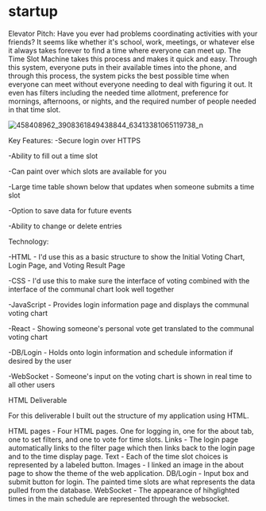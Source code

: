 # startup

Elevator Pitch:
Have you ever had problems coordinating activities with your friends? It seems like whether it's school, work, meetings, or whatever else it always takes forever to find a time where everyone can meet up. The Time Slot Machine takes this process and makes it quick and easy. Through this system, everyone puts in their available times into the phone, and through this process, the system picks the best possible time when everyone can meet without everyone needing to deal with figuring it out. It even has filters including the needed time allotment, preference for mornings, afternoons, or nights, and the required number of people needed in that time slot. 

![458408962_3908361849438844_63413381065119738_n](https://github.com/user-attachments/assets/4343cc5d-b6ba-4175-a7fa-273d0d87626e)

Key Features:
-Secure login over HTTPS

-Ability to fill out a time slot

-Can paint over which slots are available for you

-Large time table shown below that updates when someone submits a time slot

-Option to save data for future events

-Ability to change or delete entries

Technology:

-HTML - I'd use this as a basic structure to show the Initial Voting Chart, Login Page, and Voting Result Page

-CSS - I'd use this to make sure the interface of voting combined with the interface of the communal chart look well together

-JavaScript - Provides login information page and displays the communal voting chart

-React - Showing someone's personal vote get translated to the communal voting chart

-DB/Login - Holds onto login information and schedule information if desired by the user

-WebSocket - Someone's input on the voting chart is shown in real time to all other users

HTML Deliverable

For this deliverable I built out the structure of my application using HTML.

 HTML pages - Four HTML pages. One for logging in, one for the about tab, one to set filters, and one to vote for time slots. 
 Links - The login page automatically links to the filter page which then links back to the login page and to the time display page.
 Text - Each of the time slot choices is represented by a labeled button.
 Images - I linked an image in the about page to show the theme of the web application.
 DB/Login - Input box and submit button for login. The painted time slots are what represents the data pulled from the database.
 WebSocket - The appearance of hihglighted times in the main schedule are represented through the websocket.
